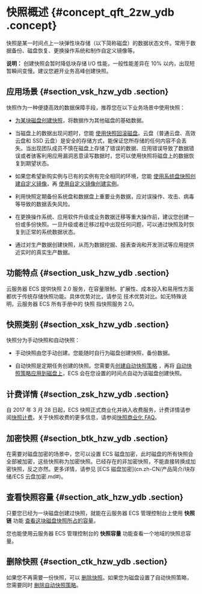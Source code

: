 # 快照概述 {#concept_qft_2zw_ydb .concept}

快照是某一时间点上一块弹性块存储（以下简称磁盘）的数据状态文件。常用于数据备份、磁盘恢复、更换操作系统和制作自定义镜像等。

**说明：** 创建快照会暂时降低块存储 I/O 性能，一般性能差异在 10% 以内，出现短暂瞬间变慢。建议您避开业务高峰创建快照。

## 应用场景 {#section_vsk_hzw_ydb .section}

快照作为一种便捷高效的数据保障手段，推荐您在以下业务场景中使用快照：

-   [为某块磁盘创建快照](../../../../cn.zh-CN/用户指南/快照/创建快照.md#)，将数据作为其他磁盘的基础数据。

-   当磁盘上的数据出现问题时，您能 [使用快照回滚磁盘](../../../../cn.zh-CN/用户指南/云盘/回滚云盘.md#)。云盘（普通云盘、高效云盘和 SSD 云盘）是安全的存储方式，能保证您所存储的任何内容不会丢失。当出现团队成员不慎在磁盘上存储了错误的数据、应用错误导致了数据错误或者骇客利用应用漏洞恶意读写数据时，您可以使用快照将磁盘上的数据恢复到期望状态。

-   如果您希望新购实例与已有的实例有完全相同的环境，您能 [使用系统盘快照创建自定义镜像](../../../../cn.zh-CN/用户指南/镜像/创建自定义镜像/使用快照创建自定义镜像.md#)，再 [使用自定义镜像创建实例](../../../../cn.zh-CN/用户指南/实例/创建实例/使用自定义镜像创建实例.md#)。

-   利用快照定期备份系统盘和数据盘上重要业务数据，应对误操作、攻击、病毒等导致的数据丢失风险。

-   在更换操作系统、应用软件升级或业务数据迁移等重大操作前，建议您创建一份或多份快照。一旦升级或者迁移过程中出现任何问题，可以通过快照及时恢复到正常的系统数据状态。

-   通过对生产数据创建快照，从而为数据挖掘、报表查询和开发测试等应用提供近实时的真实生产数据。


## 功能特点 {#section_usk_hzw_ydb .section}

云服务器 ECS 提供快照 2.0 服务，在容量限制、扩展性、成本投入和易用性方面都优于传统存储快照功能。具体优势对比，请参见 技术优势对比。如无特殊说明，云服务器 ECS 所有手册中的 快照 指快照服务 2.0。

## 快照类别 {#section_xsk_hzw_ydb .section}

快照分为手动快照和自动快照：

-   手动快照由您手动创建。您能随时自行为磁盘创建快照，备份数据。

-   自动快照是定期任务创建的快照。您需要先[创建自动快照策略](../../../../cn.zh-CN/用户指南/快照/创建或修改自动快照策略.md#) ，再将 [自动快照策略应用到磁盘上](../../../../cn.zh-CN/用户指南/快照/为磁盘设置自动快照策略.md#)，ECS 会在您设置的时间点自动为该磁盘创建快照。


## 计费详情 {#section_zsk_hzw_ydb .section}

自 2017 年 3 月 28 日起，ECS 快照正式商业化并纳入收费服务，计费详情请参阅[快照计费](../../../../cn.zh-CN/产品定价/快照计费.md#)。关于快照收费的更多信息，请参阅[快照商业化 FAQ](https://help.aliyun.com/document_detail/52045.html)。

## 加密快照 {#section_btk_hzw_ydb .section}

在需要对磁盘加密的场景中，您可以设置 ECS 磁盘加密，此时磁盘的所有快照会全部被加密，这些快照称为加密快照。已经存在的非加密快照，不能直接转换成加密快照，反之亦然。更多详情，请参见 [ECS 磁盘加密](cn.zh-CN/产品简介/块存储/ECS 云盘加密.md#)。

## 查看快照容量 {#section_atk_hzw_ydb .section}

只要您已经为一块磁盘创建过快照，就能在云服务器 ECS 管理控制台上使用 **快照链** 功能 [查看这块磁盘快照所占的容量](../../../../cn.zh-CN/用户指南/快照/查看快照容量.md#)。

您也能使用云服务器 ECS 管理控制台的 **快照容量** 功能查看一个地域的快照总容量。

## 删除快照 {#section_ctk_hzw_ydb .section}

如果您不再需要一份快照，可以 [删除快照](../../../../cn.zh-CN/用户指南/快照/删除快照和自动快照策略.md#)。如果您为磁盘设置了自动快照策略，您需要同时 [删除自动快照策略](../../../../cn.zh-CN/用户指南/快照/删除快照和自动快照策略.md#)。

